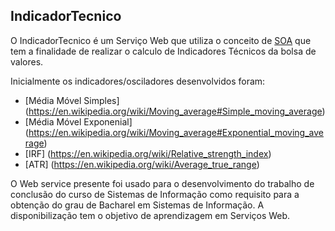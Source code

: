 ## IndicadorTecnico
  O IndicadorTecnico é um Serviço Web que utiliza o conceito de [SOA](https://pt.wikipedia.org/wiki/Service-oriented_architecture) que tem a finalidade de realizar o calculo de Indicadores Técnicos da bolsa de valores.
  
  Inicialmente os indicadores/osciladores desenvolvidos foram: 
  
  - [Média Móvel Simples] (https://en.wikipedia.org/wiki/Moving_average#Simple_moving_average)
  - [Média Móvel Exponenial] (https://en.wikipedia.org/wiki/Moving_average#Exponential_moving_average)
  - [IRF] (https://en.wikipedia.org/wiki/Relative_strength_index)
  - [ATR] (https://en.wikipedia.org/wiki/Average_true_range)

O Web service presente foi usado para o desenvolvimento do trabalho de conclusão do curso de Sistemas de Informação como requisito para a obtenção do grau de Bacharel em Sistemas de Informação. A disponibilização tem o objetivo de aprendizagem em Serviços Web. 
